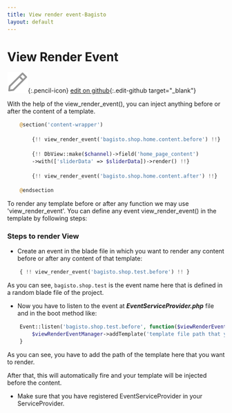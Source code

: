```yaml
---
title: View render event-Bagisto
layout: default
---
```


# View Render Event

![](assets/images/icons/Icon-Pencil-Large.svg){:.pencil-icon}
[edit on github](https://github.com/bagisto/bagisto-docs/blob/master/render_event.md){:.edit-github target="\_blank"}


With the help of the view_render_event(), you can inject anything before or after the content of a template.

```php
    @section('content-wrapper')

        {!! view_render_event('bagisto.shop.home.content.before') !!}

        {!! DbView::make($channel)->field('home_page_content')
        ->with(['sliderData' => $sliderData])->render() !!}

        {!! view_render_event('bagisto.shop.home.content.after') !!}

    @endsection
```

<!-- ![View Render Event](assets/images/Bagisto_Docs_Images/render-event/view-render-event.png){: .screenshot-dimension .center} -->

To render any template before or after any function we may use 'view_render_event'. You can define any event view_render_event() in the template by following steps:

### Steps to render View

- Create an event in the blade file in which you want to render any content before or after any content of that template:

```php
    { !! view_render_event('bagisto.shop.test.before') !! }
```

As you can see, `bagisto.shop.test` is the event name here that is defined in a random blade file of the project.

- Now you have to listen to the event at **_EventServiceProvider.php_** file and in the boot method like:

```php
    Event::listen('bagisto.shop.test.before', function($viewRenderEventManager) {
        $viewRenderEventManager->addTemplate('template file path that you want to inject);'
    }
```

As you can see, you have to add the path of the template here that you want to render.

After that, this will automatically fire and your template will be injected before the content.

- Make sure that you have registered EventServiceProvider in your ServiceProvider.